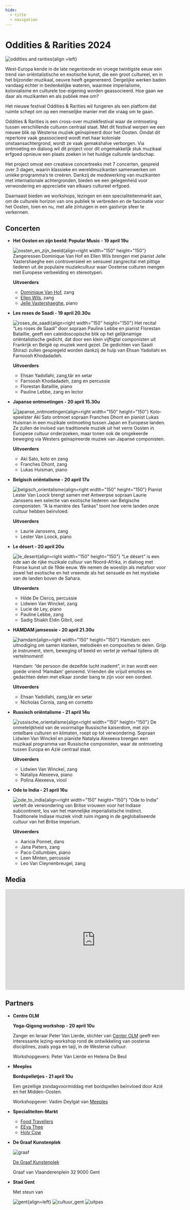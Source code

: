 ```yaml
---
hide:
  - title
  - navigation
---
```


# Oddities & Rarities 2024

![oddities and rarities](../../assets/images/oddities_and_rarities_2024.webp){align =left}

West-Europa kende in de late negentiende en vroege twintigste eeuw een trend van oriëntalistische en exotische kunst, die een groot cultureel, en in het bijzonder muzikaal, oeuvre heeft gegenereerd. Dergelijke werken baden vandaag echter in bedenkelijke wateren, waarmee imperialisme, kolonialisme en culturele toe-eigening worden geassocieerd. Hoe gaan we daar als muzikanten en als publiek mee om? 

Het nieuwe festival Oddities & Rarities wil fungeren als een platform dat ruimte schept om op een menselijke manier met die vraag om te gaan. 

Oddities & Rarities is een cross-over muziekfestival waar de ontmoeting tussen verschillende culturen centraal staat. Met dit festival werpen we een nieuwe blik op Westerse muziek geïnspireerd door het Oosten. Omdat dit repertoire vaak geassocieerd wordt met haar koloniale onstaansachtergrond, wordt ze vaak gemakshalve verborgen. Via ontmoeting en dialoog wil dit project voor dit ongemakkelijk stuk muzikaal erfgoed opnieuw een plaats zoeken in het huidige culturele landschap.

Het project omvat een creatieve concertreeks met 7 concerten, gespreid over 3 dagen, waarin klassieke en wereldmuzikanten samenwerken om unieke programma’s te creëren. Dankzij de medewerking van muzikanten met internationale achtergronden, bieden we een gelegenheid voor verwondering en appreciatie van elkaars cultureel erfgoed.

Daarnaast bieden we workshops, lezingen en een specialiteitenmarkt aan, om de culturele horizon van ons publiek te verbreden en de fascinatie voor het Oosten, toen en nu, met alle zintuigen in een gastvrije sfeer te verkennen.

## Concerten

<div class="grid cards" markdown>

- __Het Oosten en zijn beeld: Popular Music - 19 april 19u__

    ![oosten_en_zijn_beeld](../assets/images/oosten_en_zijn_beeld.webp){align=right width="150" height="150"}
    Zangeressen Dominique Van Hof en Ellen Wils brengen met pianist Jelle Vastershaeghe een controversieel en sensueel zangrecital met pittige liederen uit de populaire muziekcultuur waar Oosterse culturen mengen met Europese verbeelding en stereotypen.
    
    **Uitvoerders**
    
    - [Dominique Van Hof](), zang
    - [Ellen Wils](), zang
    - [Jelle Vastershaeghe](), piano


- __Les roses de Saadi - 19 april 20.30u__

    ![roses_de_saadi](../assets/images/roses_de_saadi.webp){align=right width="150" height="150"}
    Het recital “Les roses de Saadi” door sopraan Pauline Lebbe en pianist Florestan Bataillie, geeft een caleïdoscopische blik op het gelijknamige oriëntalistische gedicht, dat door een klein vijftigtal componisten uit Frankrijk en België op muziek werd gezet. De gedichten van Saadi Shirazi zullen gespiegeld worden dankzij de hulp van Ehsan Yadollahi en Farnoosh Khodadadeh.


    
    **Uitvoerders**
    
    - Ehsan Yadollahi, zang,tār en setar
    - Farnoosh Khodadadeh, zang en percussie
    - Florestan Bataillie, piano
    - Pauline Lebbe, zang en lector



- __Japanse ontmoetingen - 20 april 15.30u__

    ![japanse_ontmoetingen](../assets/images/japanse_ontmoetingen.webp){align=right width="150" height="150"}
    Koto-speelster Aki Sato ontmoet sopraan Franches Dhont en pianist Lukas Huisman in een muzikale ontmoeting tussen Japan en Europese landen. Ze zullen de invloed van traditionele muziek uit het verre Oosten in Europese cultuur onderzoeken, maar tonen ook de omgekeerde beweging via Westers geïnspireerde muziek van Japanse componisten.


    
    **Uitvoerders**
    
    - Aki Sato, koto en zang
    - Franches Dhont, zang
    - Lukas Huisman, piano


- __Belgisch oriëntalisme - 20 april 17u__

    ![belgisch_orientalisme](../assets/images/belgisch_orientalisme.webp){align=right width="150" height="150"}
    Pianist Lester Van Loock brengt samen met Antwerpse sopraan Laurie Janssens een selectie van exotische liederen van Belgische componisten. “A la manière des Tankas” toont hoe verre landen onze cultuur hebben beïnvloed.

    
    **Uitvoerders**
    
    - Laurie Janssens, zang
    - Lester Van Loock, piano


- __Le désert - 20 april 20u__

    ![le_desert](../assets/images/le_desert.webp){align=right width="150" height="150"}
    “Le désert” is een ode aan de rijke muzikale cultuur van Noord-Afrika, in dialoog met Franse kunst uit de 19de eeuw. We nemen de woestijn als metafoor voor zowel het exotische en het vreemde als het sensuele en het mystieke van de landen boven de Sahara.


    
    **Uitvoerders**
    
    - Hilde De Clercq, percussie
    - Lidwien Van Winckel, zang
    - Lucie de Ley, piano
    - Pauline Lebbe, zang
    - Sadig Shiakh Eldin Gibril, oed
    
- __HAMDAM jamsessie - 20 april 21.30u__

    ![hamdam](../assets/images/hamdam.webp){align=right width="150" height="150"}
    Hamdam: een uitnodiging om samen klanken, melodieën en composities te delen. Grijp je instrument, stem, beweging of beeld en vertel je verhaal tijdens dit vertelmoment!

    Hamdam: “de persoon die dezelfde lucht inademt”, in Iran wordt een goede vriend ‘Hamdam’ genoemd. Vrienden die vrijuit emoties en gedachten delen met elkaar zonder bang te zijn voor een oordeel.


    
    **Uitvoerders**
    
    - Ehsan Yadollahi, zang,tār en setar
    - Nicholas Cornia, zang en cornetto
    
- __Russisch oriëntalisme - 21 april 14u__

    ![russische_orientalisme](../assets/images/russische_orientalisme.webp){align=right width="150" height="150"}
    De onmetelijkheid van de voormalige Russische kaiserdom, met zijn ontelbare culturen en klimaten, roept op tot verwondering. Sopraan Lidwien Van Winckel en pianiste Natalyia Alexeeva brengen een muzikaal programma van Russische componisten, waar de ontmoeting tussen Europa en Azië centraal staat.


    
    **Uitvoerders**
    
    - Lidwien Van Winckel, zang
    - Nataliya Alexeeva, piano
    - Polina Alexeeva, viool
    
- __Ode to India - 21 april 16u__

    ![ode_to_india](../assets/images/ode_to_india.webp){align=right width="150" height="150"}
    “Ode to India” vertelt de verwondering van Britse vrouwen voor het Indiase subcontinent, los van het mannelijke imperialistische instinct. Traditionele Indiase muziek vindt ruim ingang in de geglobaliseerde cultuur van het Britse imperium.


    
    **Uitvoerders**
    
    - Aaricia Ponnet, dans
    - Jana Pieters, zang
    - Paco Collumbien, piano
    - Leen Minten, percussie
    - Leo Van Cleynenbreugel, zang



</div>
  


## Media

<iframe width="560" height="315" src="https://www.youtube.com/embed/videoseries?si=oyzYHQJP1mSjXMsw&amp;list=PLDTXvtcLnrvH7LxdI0VtR4W8i1RlqATkT" title="YouTube video player" frameborder="0" allow="accelerometer; autoplay; clipboard-write; encrypted-media; gyroscope; picture-in-picture; web-share" referrerpolicy="strict-origin-when-cross-origin" allowfullscreen></iframe>

## Partners

<div class="grid cards" markdown>

- __Centre OLM__
  
    **Yoga-Qigong workshop - 20 april 10u**
    
    Zanger en leraar Peter Van Lierde, stichter van [Center OLM](https://www.centerolm.be/) geeft een interessante lezing-workshop rond de ontwikkeling van oosterse disciplines, zoals yoga en taiji, in de Westerse cultuur.

    Workshopgevers: Peter Van Lierde en Helena De Beul

- __Meeples__

    **Bordspelletjes - 21 april 10u**

    Een gezellige zondagvoormiddag met bordspellen beïnvloed door Azië en het Midden-Oosten.

    Workshopgever: Vadim Deylgat van [Meeples](https://www.meeples.be/)

- __Specialiteiten-Markt__

    - [Food Travellers](https://www.travellers-spices.com/)
    - [EEva Thee](https://thee.eeva.be/)
    - [Holy Cow](https://holycow-chocolate.be/)
  
- __De Graaf Kunstenplek__
  
    ![graaf](../../assets/images/graaf.webp)

    [De Graaf Kunstenplek](https://degraaf.gent/)

    Graaf van Vlaanderenplein 32
    9000 Gent

- __Stad Gent__

    Met steun van 

    ![gent](../../assets/images/gent_logo.webp){align=left}
    ![cultuur_gent](../../assets/images/cultuur_gent_logo.webp)
    ![uitpas](../../assets/images/uitpas_logo.webp)


  

</div>
